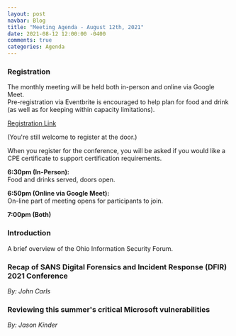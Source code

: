 ```yaml
---
layout: post
navbar: Blog
title: "Meeting Agenda - August 12th, 2021"
date: 2021-08-12 12:00:00 -0400
comments: true
categories: Agenda
---
```


### Registration  
The monthly meeting will be held both in-person and online via Google Meet.  
Pre-registration via Eventbrite is encouraged to help plan for food and drink (as well as for keeping within capacity limitations).  

[Registration Link](https://www.eventbrite.com/e/163448485821)  

(You're still welcome to register at the door.)

When you register for the conference, you will be asked if you would like a CPE certificate to support certification requirements.  

**6:30pm (In-Person):**  
Food and drinks served, doors open.  

**6:50pm (Online via Google Meet):**  
On-line part of meeting opens for participants to join.  

**7:00pm (Both)**  


### Introduction

A brief overview of the Ohio Information Security Forum.

### **Recap of SANS Digital Forensics and Incident Response (DFIR) 2021 Conference**
_By: John Carls_

### **Reviewing this summer's critical Microsoft vulnerabilities**
_By: Jason Kinder_


